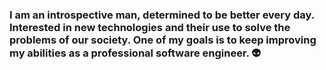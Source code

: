 ### I am an introspective man, determined to be better every day. Interested in new technologies and their use to solve the problems of our society. One of my goals is to keep improving my abilities as a professional software engineer. 👽

<!--
**josedejesusAmaya/josedejesusAmaya** is a ✨ _special_ ✨ repository because its `README.md` (this file) appears on your GitHub profile.

Here are some ideas to get you started:

- 🔭 I’m currently working on ...
- 🌱 I’m currently learning ...
- 👯 I’m looking to collaborate on ...
- 🤔 I’m looking for help with ...
- 💬 Ask me about ...
- 📫 How to reach me: ...
- 😄 Pronouns: ...
- ⚡ Fun fact: ...
-->
